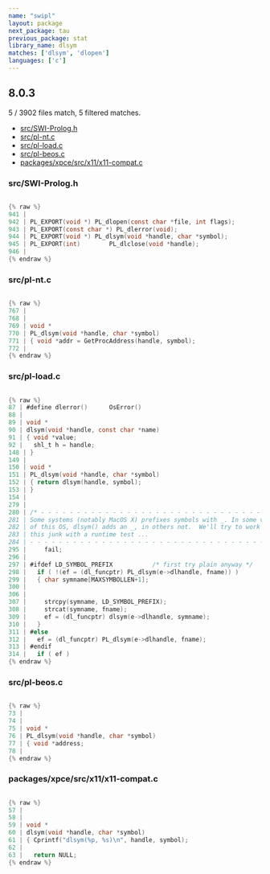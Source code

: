 ```yaml
---
name: "swipl"
layout: package
next_package: tau
previous_package: stat
library_name: dlsym
matches: ['dlsym', 'dlopen']
languages: ['c']
---
```

## 8.0.3
5 / 3902 files match, 5 filtered matches.

 - [src/SWI-Prolog.h](#srcswi-prologh)
 - [src/pl-nt.c](#srcpl-ntc)
 - [src/pl-load.c](#srcpl-loadc)
 - [src/pl-beos.c](#srcpl-beosc)
 - [packages/xpce/src/x11/x11-compat.c](#packagesxpcesrcx11x11-compatc)

### src/SWI-Prolog.h

```c

{% raw %}
941 | 
942 | PL_EXPORT(void *)	PL_dlopen(const char *file, int flags);
943 | PL_EXPORT(const char *) PL_dlerror(void);
944 | PL_EXPORT(void *)	PL_dlsym(void *handle, char *symbol);
945 | PL_EXPORT(int)		PL_dlclose(void *handle);
946 | 
{% endraw %}

```
### src/pl-nt.c

```c

{% raw %}
767 | 
768 | 
769 | void *
770 | PL_dlsym(void *handle, char *symbol)
771 | { void *addr = GetProcAddress(handle, symbol);
772 | 
{% endraw %}

```
### src/pl-load.c

```c

{% raw %}
87 | #define dlerror()	    OsError()
88 | 
89 | void *
90 | dlsym(void *handle, const char *name)
91 | { void *value;
92 |   shl_t h = handle;
148 | }
149 | 
150 | void *
151 | PL_dlsym(void *handle, char *symbol)
152 | { return dlsym(handle, symbol);
153 | }
154 | 
279 | 
280 | /* - - - - - - - - - - - - - - - - - - - - - - - - - - - - - - - - - - - - -
281 | Some systems (notably MacOS X) prefixes symbols with _. In some version
282 | of this OS, dlsym() adds an _, in others not.  We'll try to work around
283 | this junk with a runtime test ...
284 | - - - - - - - - - - - - - - - - - - - - - - - - - - - - - - - - - - - - - */
295 |     fail;
296 | 
297 | #ifdef LD_SYMBOL_PREFIX			/* first try plain anyway */
298 |   if ( !(ef = (dl_funcptr) PL_dlsym(e->dlhandle, fname)) )
299 |   { char symname[MAXSYMBOLLEN+1];
300 | 
306 | 
307 |     strcpy(symname, LD_SYMBOL_PREFIX);
308 |     strcat(symname, fname);
309 |     ef = (dl_funcptr) dlsym(e->dlhandle, symname);
310 |   }
311 | #else
312 |   ef = (dl_funcptr) PL_dlsym(e->dlhandle, fname);
313 | #endif
314 |   if ( ef )
{% endraw %}

```
### src/pl-beos.c

```c

{% raw %}
73 | 
74 | 
75 | void *
76 | PL_dlsym(void *handle, char *symbol)
77 | { void *address;
78 | 
{% endraw %}

```
### packages/xpce/src/x11/x11-compat.c

```c

{% raw %}
57 | 
58 | 
59 | void *
60 | dlsym(void *handle, char *symbol)
61 | { Cprintf("dlsym(%p, %s)\n", handle, symbol);
62 | 
63 |   return NULL;
{% endraw %}

```
